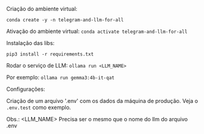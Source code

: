 Criação do ambiente virtual:

`conda create -y -n telegram-and-llm-for-all`

Ativação do ambiente virtual:
`conda activate telegram-and-llm-for-all`

Instalação das libs:

`pip3 install -r requirements.txt`

Rodar o serviço de LLM:
`ollama run <LLM_NAME>`

Por exemplo:
`ollama run gemma3:4b-it-qat`

Configurações:

Criação de um arquivo '.env' com os dados da máquina de produção. Veja o `.env.test` como exemplo.


Obs.: <LLM_NAME> Precisa ser o mesmo que o nome do llm do arquivo .env